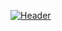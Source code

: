 [![Header](https://github.com/NoblesseDiamand/noblessediamand/blob/main/assets/dragonbastard.png)](https://vk.com/dragon.bastard)
